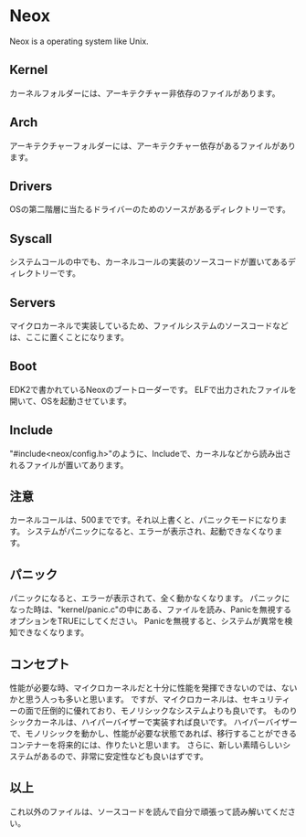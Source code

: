 # Neox

Neox is a operating system like Unix.

## Kernel

カーネルフォルダーには、アーキテクチャー非依存のファイルがあります。

## Arch

アーキテクチャーフォルダーには、アーキテクチャー依存があるファイルがあります。

## Drivers

OSの第二階層に当たるドライバーのためのソースがあるディレクトリーです。

## Syscall

システムコールの中でも、カーネルコールの実装のソースコードが置いてあるディレクトリーです。

## Servers

マイクロカーネルで実装しているため、ファイルシステムのソースコードなどは、ここに置くことになります。

## Boot

EDK2で書かれているNeoxのブートローダーです。
ELFで出力されたファイルを開いて、OSを起動させています。

## Include

"#include<neox/config.h>"のように、Includeで、カーネルなどから読み出されるファイルが置いてあります。

## 注意

カーネルコールは、500までです。それ以上書くと、パニックモードになります。
システムがパニックになると、エラーが表示され、起動できなくなります。

## パニック

パニックになると、エラーが表示されて、全く動かなくなります。
パニックになった時は、"kernel/panic.c"の中にある、ファイルを読み、Panicを無視するオプションをTRUEにしてください。
Panicを無視すると、システムが異常を検知できなくなります。

## コンセプト

性能が必要な時、マイクロカーネルだと十分に性能を発揮できないのでは、ないかと思う人っも多いと思います。
ですが、マイクロカーネルは、セキュリティーの面で圧倒的に優れており、モノリシックなシステムよりも良いです。
ものりシックカーネルは、ハイパーバイザーで実装すれば良いです。
ハイパーバイザーで、モノリシックを動かし、性能が必要な状態であれば、移行することができるコンテナーを将来的には、作りたいと思います。
さらに、新しい素晴らしいシステムがあるので、非常に安定性なども良いはずです。

## 以上

これ以外のファイルは、ソースコードを読んで自分で頑張って読み解いてください。
